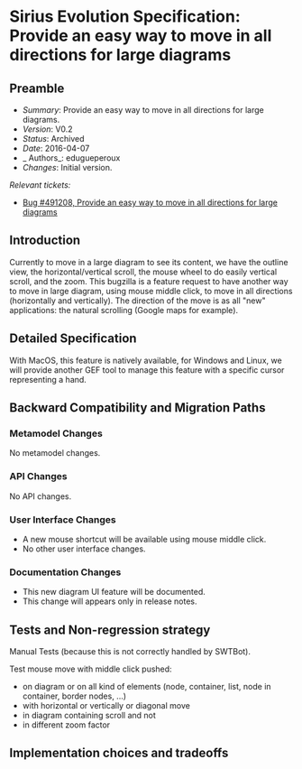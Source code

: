 # Sirius Evolution Specification: Provide an easy way to move in all directions for large diagrams

## Preamble

* _Summary_:  Provide an easy way to move in all directions for large diagrams.
* _Version_:  V0.2
* _Status_: Archived
* _Date_: 2016-04-07
* _ Authors_: edugueperoux
* _Changes_: Initial version.

_Relevant tickets:_
* [Bug #491208, Provide an easy way to move in all directions for large diagrams](https://bugs.eclipse.org/bugs/show_bug.cgi?id=491208)

## Introduction

Currently to move in a large diagram to see its content, we have the outline view, the horizontal/vertical scroll, the mouse wheel to do easily vertical scroll, and the zoom.
This bugzilla is a feature request to have another way to move in large diagram, using mouse middle click, to move in all directions (horizontally and vertically).
The direction of the move is as all "new" applications: the natural scrolling (Google maps for example).

## Detailed Specification

With MacOS, this feature is natively available, for Windows and Linux, we will provide another GEF tool to manage this feature with a specific cursor representing a hand.

## Backward Compatibility and Migration Paths

### Metamodel Changes

No metamodel changes.
  
### API Changes

No API changes.

### User Interface Changes

* A new mouse shortcut will be available using mouse middle click.
* No other user interface changes.

### Documentation Changes

* This new diagram UI feature will be documented. 
* This change will appears only in release notes.

## Tests and Non-regression strategy

Manual Tests (because this is not correctly handled by SWTBot).

Test mouse move with middle click pushed:
* on diagram or on all kind of elements (node, container, list, node in container, border nodes, ...)
* with horizontal or vertically or diagonal move
* in diagram containing scroll and not
* in different zoom factor

## Implementation choices and tradeoffs
 

